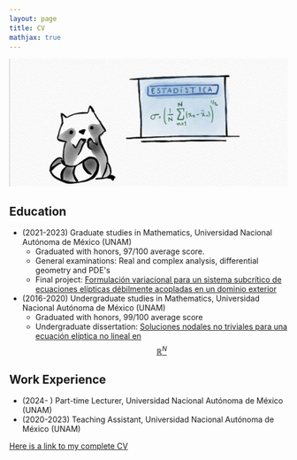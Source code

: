```yaml
---
layout: page 
title: CV
mathjax: true
---
```

<div style="text-align:center;">
  <img src="/assets/pictures/mapache2.jpeg" alt="mapache2">
</div>

## Education 

- (2021-2023) Graduate studies in Mathematics, Universidad Nacional Autónoma de México (UNAM)
  - Graduated with honors, 97/100 average score.
  - General examinations: Real and complex analysis, differential geometry and PDE's
  - Final project: [Formulación variacional para un sistema subcrítico de ecuaciones elípticas débilmente acopladas en un dominio exterior](/assets/Publications/Tesina_Edwin.pdf)
- (2016-2020) Undergraduate studies in Mathematics, Universidad Nacional Autónoma de México (UNAM) 
  - Graduated with honors, 99/100 average score
  - Undergraduate dissertation: [Soluciones nodales no triviales para una ecuación elíptica no lineal en $$\mathbb{R}^N$$](/assets/Publications/Tesis_Edwin.pdf)

## Work Experience 
- (2024- ) Part-time Lecturer,  Universidad Nacional Autónoma de México (UNAM) 
- (2020-2023) Teaching Assistant, Universidad Nacional Autónoma de México (UNAM) 

[Here is a link to my complete CV](/edwin_CV.pdf)

